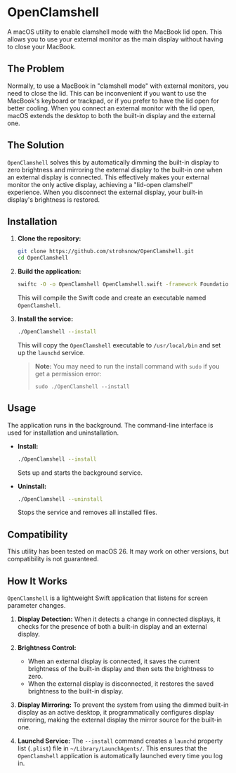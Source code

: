 # OpenClamshell

A macOS utility to enable clamshell mode with the MacBook lid open. This allows you to use your external monitor as the main display without having to close your MacBook.

## The Problem

Normally, to use a MacBook in "clamshell mode" with external monitors, you need to close the lid. This can be inconvenient if you want to use the MacBook's keyboard or trackpad, or if you prefer to have the lid open for better cooling. When you connect an external monitor with the lid open, macOS extends the desktop to both the built-in display and the external one.

## The Solution

`OpenClamshell` solves this by automatically dimming the built-in display to zero brightness and mirroring the external display to the built-in one when an external display is connected. This effectively makes your external monitor the only active display, achieving a "lid-open clamshell" experience. When you disconnect the external display, your built-in display's brightness is restored.

## Installation

1.  **Clone the repository:**
    ```sh
    git clone https://github.com/strohsnow/OpenClamshell.git
    cd OpenClamshell
    ```

2.  **Build the application:**
    ```sh
    swiftc -O -o OpenClamshell OpenClamshell.swift -framework Foundation -framework CoreGraphics -framework AppKit
    ```
    This will compile the Swift code and create an executable named `OpenClamshell`.

3.  **Install the service:**
    ```sh
    ./OpenClamshell --install
    ```
    This will copy the `OpenClamshell` executable to `/usr/local/bin` and set up the `launchd` service.

    > **Note:**
    > You may need to run the install command with `sudo` if you get a permission error:
    > ```
    > sudo ./OpenClamshell --install
    > ```

## Usage

The application runs in the background. The command-line interface is used for installation and uninstallation.

*   **Install:**
    ```sh
    ./OpenClamshell --install
    ```
    Sets up and starts the background service.

*   **Uninstall:**
    ```sh
    ./OpenClamshell --uninstall
    ```
    Stops the service and removes all installed files.

## Compatibility

This utility has been tested on macOS 26. It may work on other versions, but compatibility is not guaranteed.

## How It Works

`OpenClamshell` is a lightweight Swift application that listens for screen parameter changes.

1.  **Display Detection:** When it detects a change in connected displays, it checks for the presence of both a built-in display and an external display.

2.  **Brightness Control:**
    *   When an external display is connected, it saves the current brightness of the built-in display and then sets the brightness to zero.
    *   When the external display is disconnected, it restores the saved brightness to the built-in display.

3.  **Display Mirroring:** To prevent the system from using the dimmed built-in display as an active desktop, it programmatically configures display mirroring, making the external display the mirror source for the built-in one.

4.  **Launchd Service:** The `--install` command creates a `launchd` property list (`.plist`) file in `~/Library/LaunchAgents/`. This ensures that the `OpenClamshell` application is automatically launched every time you log in.
